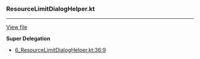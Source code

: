 ### ResourceLimitDialogHelper.kt
---
[View file](../../precision_analyzed/6_ResourceLimitDialogHelper.kt)

**Super Delegation**

 - [6_ResourceLimitDialogHelper.kt:36:9](../../precision_analyzed/6_ResourceLimitDialogHelper.kt#L36)
